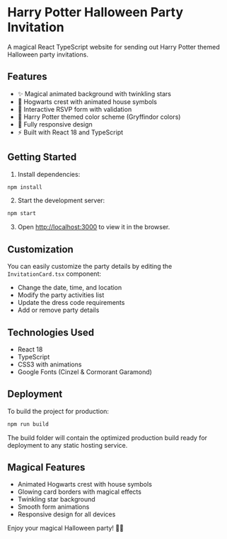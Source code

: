 # Harry Potter Halloween Party Invitation

A magical React TypeScript website for sending out Harry Potter themed Halloween party invitations.

## Features

- ✨ Magical animated background with twinkling stars
- 🏰 Hogwarts crest with animated house symbols
- 📝 Interactive RSVP form with validation
- 🎨 Harry Potter themed color scheme (Gryffindor colors)
- 📱 Fully responsive design
- ⚡ Built with React 18 and TypeScript

## Getting Started

1. Install dependencies:
```bash
npm install
```

2. Start the development server:
```bash
npm start
```

3. Open [http://localhost:3000](http://localhost:3000) to view it in the browser.

## Customization

You can easily customize the party details by editing the `InvitationCard.tsx` component:

- Change the date, time, and location
- Modify the party activities list
- Update the dress code requirements
- Add or remove party details

## Technologies Used

- React 18
- TypeScript
- CSS3 with animations
- Google Fonts (Cinzel & Cormorant Garamond)

## Deployment

To build the project for production:

```bash
npm run build
```

The build folder will contain the optimized production build ready for deployment to any static hosting service.

## Magical Features

- Animated Hogwarts crest with house symbols
- Glowing card borders with magical effects
- Twinkling star background
- Smooth form animations
- Responsive design for all devices

Enjoy your magical Halloween party! 🎃✨
